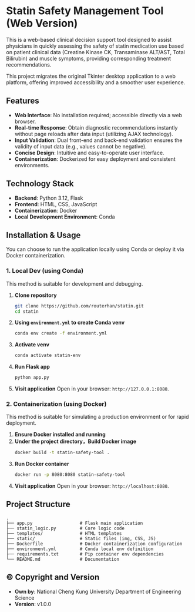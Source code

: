 # Statin Safety Management Tool (Web Version)

This is a web-based clinical decision support tool designed to assist physicians in quickly assessing the safety of statin medication use based on patient clinical data (Creatine Kinase CK, Transaminase ALT/AST, Total Bilirubin) and muscle symptoms, providing corresponding treatment recommendations.

This project migrates the original Tkinter desktop application to a web platform, offering improved accessibility and a smoother user experience.

## Features

-   **Web Interface**: No installation required; accessible directly via a web browser.
-   **Real-time Response**: Obtain diagnostic recommendations instantly without page reloads after data input (utilizing AJAX technology).
-   **Input Validation**: Dual front-end and back-end validation ensures the validity of input data (e.g., values cannot be negative).
-   **Concise Design**: Intuitive and easy-to-operate user interface.
-   **Containerization**: Dockerized for easy deployment and consistent environments.

## Technology Stack

-   **Backend**: Python 3.12, Flask
-   **Frontend**: HTML, CSS, JavaScript
-   **Containerization**: Docker
-   **Local Development Environment**: Conda

## Installation & Usage

You can choose to run the application locally using Conda or deploy it via Docker containerization.

### 1. Local Dev (using Conda)

This method is suitable for development and debugging.

1.  **Clone repository**
    ```bash
    git clone https://github.com/routerhan/statin.git
    cd statin
    ```
2.  **Using `environment.yml` to create Conda venv**
    ```bash
    conda env create -f environment.yml
    ```
3.  **Activate venv**
    ```bash
    conda activate statin-env
    ```
4.  **Run Flask app**
    ```bash
    python app.py
    ```
5.  **Visit application**
    Open in your browser: `http://127.0.0.1:8080`.

### 2. Containerization (using Docker)

This method is suitable for simulating a production environment or for rapid deployment.

1.  **Ensure Docker installed and running**
2.  **Under the project directory，Build Docker image**
    ```bash
    docker build -t statin-safety-tool .
    ```
3.  **Run Docker container**
    ```bash
    docker run -p 8080:8080 statin-safety-tool
    ```
4.  **Visit application**
    Open in your browser: `http://localhost:8080`.

## Project Structure

```
.
├── app.py                  # Flask main application
├── statin_logic.py         # Core logic code
├── templates/              # HTML templates
├── static/                 # Static files (img, CSS, JS)
├── Dockerfile              # Docker containerization configuration
├── environment.yml         # Conda local env definition
├── requirements.txt        # Pip container env dependencies
└── README.md               # Documentation
```

## ©️ Copyright and Version

-   **Own by**: National Cheng Kung University Department of Engineering Science
-   **Version**: v1.0.0